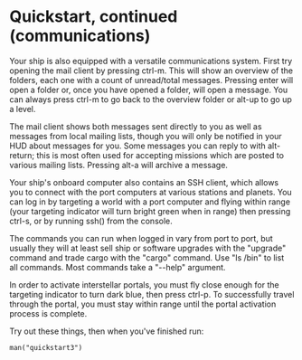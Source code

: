 # Quickstart, continued (communications)

Your ship is also equipped with a versatile communications system.
First try opening the mail client by pressing ctrl-m. This will show
an overview of the folders, each one with a count of unread/total
messages. Pressing enter will open a folder or, once you have opened a
folder, will open a message. You can always press ctrl-m to go back to the
overview folder or alt-up to go up a level.

The mail client shows both messages sent directly to you as well as
messages from local mailing lists, though you will only be notified in
your HUD about messages for you. Some messages you can reply to with
alt-return; this is most often used for accepting missions which are
posted to various mailing lists. Pressing alt-a will archive a message.

Your ship's onboard computer also contains an SSH client, which allows
you to connect with the port computers at various stations and
planets. You can log in by targeting a world with a port computer and
flying within range (your targeting indicator will turn bright green
when in range) then pressing ctrl-s, or by running ssh() from the
console.

The commands you can run when logged in vary from port to port, but usually
they will at least sell ship or software upgrades with the "upgrade"
command and trade cargo with the "cargo" command. Use "ls /bin" to list all
commands. Most commands take a "--help" argument.

In order to activate interstellar portals, you must fly close enough
for the targeting indicator to turn dark blue, then press ctrl-p. To
successfully travel through the portal, you must stay within range
until the portal activation process is complete.

Try out these things, then when you've finished run:

    man("quickstart3")

